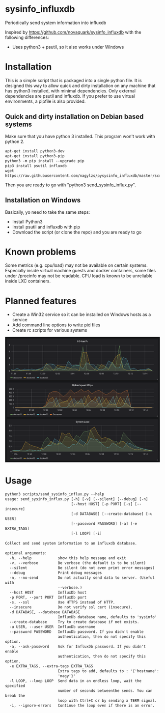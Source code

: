 # sysinfo_influxdb
Periodically send system information into influxdb

Inspired by https://github.com/novaquark/sysinfo_influxdb with the following differences:

* Uses python3 + psutil, so it also works under Windows


Installation
============

This is a simple script that is packaged into a single python file. It is designed this way to allow quick and dirty
installation on any machine that has python3 installed, with minimal dependencies. Only external dependencies are
psutil and influxdb. If you prefer to use virtual environments, a pipfile is also provided.

Quick and dirty installation on Debian based systems
----------------------------------------------------

Make sure that you have python 3 installed. This program won't work with python 2.

    apt-get install python3-dev
    apt-get install python3-pip
    python3 -m pip install --upgrade pip
    pip3 install psutil influxdb
    wget https://raw.githubusercontent.com/nagylzs/pysysinfo_influxdb/master/scripts/send_sysinfo_influx.py

Then you are ready to go with "python3 send_sysinfo_influx.py".

Installation on Windows
-----------------------

Basically, yo need to take the same steps:

* Install Python3
* Install psutil and influxdb with pip
* Download the script (or clone the repo) and you are ready to go

Known problems
==============

Some metrics (e.g. cpu/load) may not be available on certain systems. Especially inside virtual machine guests and
docker containers, some files under /procinfo may not be readable. CPU load is known to be unreliable inside
LXC containers.

Planned features
================

* Create a Win32 service so it can be installed on Windows hosts as a service
* Add command line options to write pid files
* Create rc scripts for various systems

![Example output (using Grafana)](example.png)

Usage
=====

    python3 scripts/send_sysinfo_influx.py --help
    usage: send_sysinfo_influx.py [-h] [-v] [--silent] [--debug] [-n]
                                  [--host HOST] [-p PORT] [-s] [--insecure]
                                  [-d DATABASE] [--create-database] [-u USER]
                                  [--password PASSWORD] [-a] [-e EXTRA_TAGS]
                                  [-l LOOP] [-i]

    Collect and send system information to an influxdb database.

    optional arguments:
      -h, --help            show this help message and exit
      -v, --verbose         Be verbose (the default is to be silent)
      --silent              Be silent (do not even print error messages)
      --debug               Print debug messages
      -n, --no-send         Do not actually send data to server. (Useful with
                            --verbose.)
      --host HOST           InfluxDb host
      -p PORT, --port PORT  InfluxDb port
      -s, --ssl             Use HTTPS instead of HTTP.
      --insecure            Do not verify ssl cert (insecure).
      -d DATABASE, --database DATABASE
                            InfluxDb database name, defaults to 'sysinfo'
      --create-database     Try to create database if not exists.
      -u USER, --user USER  InfluxDb username
      --password PASSWORD   InfluxDb password. If you didn't enable
                            authentication, then do not specify this option.
      -a, --ask-password    Ask for InfluxDb password. If you didn't enable
                            authentication, then do not specify this option.
      -e EXTRA_TAGS, --extra-tags EXTRA_TAGS
                            Extra tags to add, defaults to : '{'hostname':
                            'nagy'}'
      -l LOOP, --loop LOOP  Send data in an endless loop, wait the specified
                            number of seconds betweenthe sends. You can break the
                            loop with Ctrl+C or by sending a TERM signal.
      -i, --ignore-errors   Continue the loop even if there is an error.

